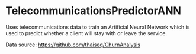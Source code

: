 # TelecommunicationsPredictorANN
Uses telecommunications data to train an Artificial Neural Network which is used to predict whether a client will stay with or leave the service.

Data source: https://github.com/thaiseq/ChurnAnalysis



